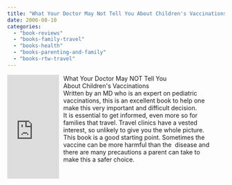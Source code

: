 ```yaml
---
title: "What Your Doctor May Not Tell You About Children's Vaccinations"
date: 2006-08-10
categories: 
  - "book-reviews"
  - "books-family-travel"
  - "books-health"
  - "books-parenting-and-family"
  - "books-rtw-travel"
---
```


<iframe scrolling="no" frameborder="0" src="http://rcm.amazon.com/e/cm?t=soultravelers-20&o=1&p=8&l=as1&asins=0446677078&fc1=000000&IS2=1&lt1=_blank&lc1=0000FF&bc1=000000&bg1=FFFFFF&f=ifr" marginwidth="0" marginheight="0" style="width: 120px; height: 240px; margin-right: 10px; float: left; margin-bottom: 20px;"></iframe>

What Your Doctor May NOT Tell You  
About Children's Vaccinations  
Written by an MD who is an expert on pediatric  
vaccinations, this is an excellent book to help one  
make this very important and difficult decision.  
It is essential to get informed, even more so for  
families that travel. Travel clinics have a vested  
interest, so unlikely to give you the whole picture.  
This book is a good starting point. Sometimes the  
vaccine can be more harmful than the  disease and  
there are many precautions a parent can take to  
make this a safer choice.
